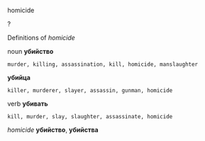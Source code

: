 homicide

?


Definitions of _homicide_

noun
**убийство**

    murder, killing, assassination, kill, homicide, manslaughter
**убийца**

    killer, murderer, slayer, assassin, gunman, homicide

verb
**убивать**

    kill, murder, slay, slaughter, assassinate, homicide

_homicide_
**убийство**, **убийства**